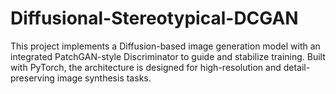 # Diffusional-Stereotypical-DCGAN
This project implements a Diffusion-based image generation model with an integrated PatchGAN-style Discriminator to guide and stabilize training. Built with PyTorch, the architecture is designed for high-resolution and detail-preserving image synthesis tasks.
